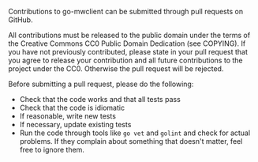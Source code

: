 Contributions to go-mwclient can be submitted through pull requests on GitHub.

All contributions must be released to the public domain under the terms of the
Creative Commons CC0 Public Domain Dedication (see COPYING).
If you have not previously contributed, please state in your pull request that
you agree to release your contribution and all future contributions to the
project under the CC0. Otherwise the pull request will be rejected.

Before submitting a pull request, please do the following:
* Check that the code works and that all tests pass
* Check that the code is idiomatic
* If reasonable, write new tests
* If necessary, update existing tests
* Run the code through tools like `go vet` and `golint` and check for actual
  problems. If they complain about something that doesn't matter, feel free to
  ignore them.
